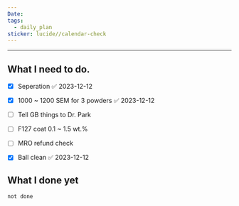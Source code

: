 ```yaml
---
Date: 
tags:
  - daily_plan
sticker: lucide//calendar-check
---
```

---
## What I need to do.

- [x] Seperation ✅ 2023-12-12
- [x] 1000 ~ 1200 SEM for 3 powders ✅ 2023-12-12
- [ ] Tell GB things to Dr. Park
- [ ] F127 coat 0.1 ~ 1.5 wt.%
- [ ] MRO refund check
- [x] Ball clean ✅ 2023-12-12



## What I done yet
```tasks
not done
```
